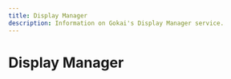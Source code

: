 ```yaml
---
title: Display Manager
description: Information on Gokai's Display Manager service.
---
```


# Display Manager
